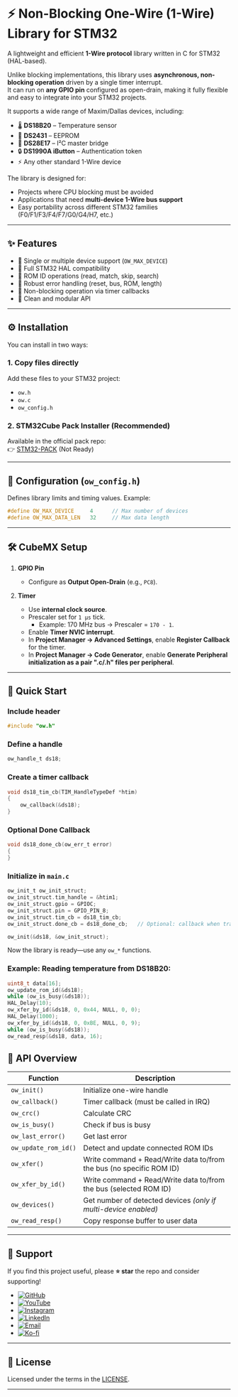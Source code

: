 # ⚡ Non-Blocking One-Wire (1-Wire) Library for STM32  

A lightweight and efficient **1-Wire protocol** library written in C for STM32 (HAL-based).  

Unlike blocking implementations, this library uses **asynchronous, non-blocking operation** driven by a single timer interrupt.  
It can run on **any GPIO pin** configured as open-drain, making it fully flexible and easy to integrate into your STM32 projects.  

It supports a wide range of Maxim/Dallas devices, including:  

- 🌡️ **DS18B20** – Temperature sensor  
- 🔋 **DS2431** – EEPROM  
- 🔐 **DS28E17** – I²C master bridge  
- 🔒 **DS1990A iButton** – Authentication token  
- ⚡ Any other standard 1-Wire device  

The library is designed for:  

- Projects where CPU blocking must be avoided  
- Applications that need **multi-device 1-Wire bus support**  
- Easy portability across different STM32 families (F0/F1/F3/F4/F7/G0/G4/H7, etc.)  

---

## ✨ Features  

- 🔹 Single or multiple device support (`OW_MAX_DEVICE`)  
- 🔹 Full STM32 HAL compatibility  
- 🔹 ROM ID operations (read, match, skip, search)  
- 🔹 Robust error handling (reset, bus, ROM, length)  
- 🔹 Non-blocking operation via timer callbacks  
- 🔹 Clean and modular API  

---

## ⚙️ Installation  

You can install in two ways:  

### 1. Copy files directly  
Add these files to your STM32 project:  
- `ow.h`  
- `ow.c`  
- `ow_config.h`  

### 2. STM32Cube Pack Installer (Recommended)  
Available in the official pack repo:  
👉 [STM32-PACK](https://github.com/nimaltd/STM32-PACK)  (Not Ready)

---

## 🔧 Configuration (`ow_config.h`)  

Defines library limits and timing values. Example:  

```c
#define OW_MAX_DEVICE     4      // Max number of devices
#define OW_MAX_DATA_LEN   32     // Max data length
```  

---

## 🛠 CubeMX Setup  

1. **GPIO Pin**  
   - Configure as **Output Open-Drain** (e.g., `PC8`).  

2. **Timer**  
   - Use **internal clock source**.  
   - Prescaler set for `1 µs` tick.  
     - Example: 170 MHz bus → Prescaler = `170 - 1`.  
   - Enable **Timer NVIC interrupt**.  
   - In **Project Manager → Advanced Settings**, enable **Register Callback** for the timer.
   - In **Project Manager → Code Generator**, enable **Generate Peripheral initialization as a pair ".c/.h" files per peripheral**.  

---

## 🚀 Quick Start  

### Include header  
```c
#include "ow.h"
```  

### Define a handle  
```c
ow_handle_t ds18;
```  

### Create a timer callback  
```c
void ds18_tim_cb(TIM_HandleTypeDef *htim)
{
    ow_callback(&ds18);
}
```  

### Optional Done Callback
```c
void ds18_done_cb(ow_err_t error)
{
}

```

### Initialize in `main.c`  
```c
ow_init_t ow_init_struct;
ow_init_struct.tim_handle = &htim1;
ow_init_struct.gpio = GPIOC;
ow_init_struct.pin = GPIO_PIN_8;
ow_init_struct.tim_cb = ds18_tim_cb;
ow_init_struct.done_cb = ds18_done_cb;   // Optional: callback when transfer is done, or can use NULL

ow_init(&ds18, &ow_init_struct);
```  

Now the library is ready—use any `ow_*` functions.  

### Example: Reading temperature from DS18B20:
```c 
uint8_t data[16];
ow_update_rom_id(&ds18);
while (ow_is_busy(&ds18));
HAL_Delay(10);
ow_xfer_by_id(&ds18, 0, 0x44, NULL, 0, 0);
HAL_Delay(1000);
ow_xfer_by_id(&ds18, 0, 0xBE, NULL, 0, 9);
while (ow_is_busy(&ds18));
ow_read_resp(&ds18, data, 16);
```

## 🧰 API Overview  

| Function | Description |
|----------|-------------|
| `ow_init()` | Initialize one-wire handle |
| `ow_callback()` | Timer callback (must be called in IRQ) |
| `ow_crc()` | Calculate CRC |
| `ow_is_busy()` | Check if bus is busy |
| `ow_last_error()` | Get last error |
| `ow_update_rom_id()` | Detect and update connected ROM IDs |
| `ow_xfer()` | Write command + Read/Write data to/from the bus (no specific ROM ID) |
| `ow_xfer_by_id()` | Write command + Read/Write data to/from the bus (selected ROM ID) |
| `ow_devices()` | Get number of detected devices *(only if multi-device enabled)* |
| `ow_read_resp()` | Copy response buffer to user data |

---

## 💖 Support  

If you find this project useful, please **⭐ star** the repo and consider supporting!  

- [![GitHub](https://img.shields.io/badge/GitHub-Follow-black?style=for-the-badge&logo=github)](https://github.com/NimaLTD)  
- [![YouTube](https://img.shields.io/badge/YouTube-Subscribe-red?style=for-the-badge&logo=youtube)](https://youtube.com/@nimaltd)
- [![Instagram](https://img.shields.io/badge/Instagram-Follow-blue?style=for-the-badge&logo=instagram)](https://instagram.com/github.nimaltd)
- [![LinkedIn](https://img.shields.io/badge/LinkedIn-Connect-blue?style=for-the-badge&logo=linkedin)](https://linkedin.com/in/nimaltd)
- [![Email](https://img.shields.io/badge/Email-Contact-red?style=for-the-badge&logo=gmail)](mailto:nima.askari@gmail.com)
- [![Ko-fi](https://img.shields.io/badge/Ko--fi-Support-orange?style=for-the-badge&logo=ko-fi)](https://ko-fi.com/nimaltd)

---

## 📜 License  

Licensed under the terms in the [LICENSE](./LICENSE.TXT).  

---
